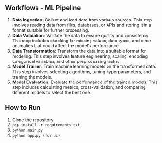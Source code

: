 ## Workflows - ML Pipeline

1. **Data Ingestion**: Collect and load data from various sources. This step involves reading data from files, databases, or APIs and storing it in a format suitable for further processing.
2. **Data Validation**: Validate the data to ensure quality and consistency. This step includes checking for missing values, data types, and other anomalies that could affect the model's performance.
3. **Data Transformation**: Transform the data into a suitable format for modeling. This step involves feature engineering, scaling, encoding categorical variables, and other preprocessing tasks.
4. **Model Trainer**: Train machine learning models on the transformed data. This step involves selecting algorithms, tuning hyperparameters, and training the models.
5. **Model Evaluation**: Evaluate the performance of the trained models. This step includes calculating metrics, cross-validation, and comparing different models to select the best one.

## How to Run
1. Clone the repository
2. ```pip install -r requirements.txt```
3. ```python main.py```
4. ```python app.py (for ui)```
